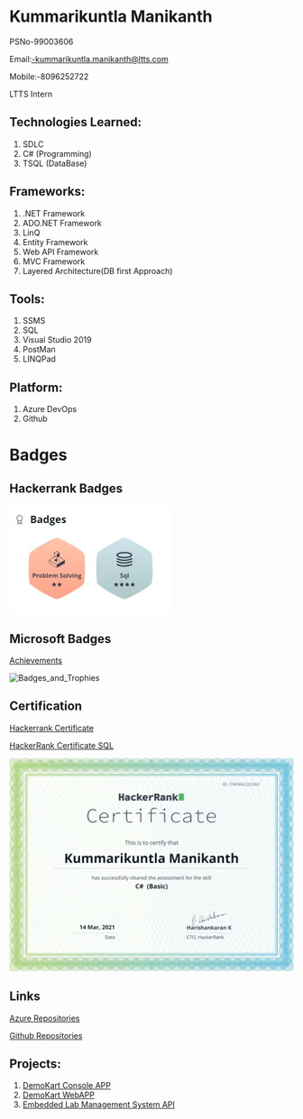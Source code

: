 # Kummarikuntla Manikanth

PSNo-99003606

Email:-kummarikuntla.manikanth@ltts.com

Mobile:-8096252722

LTTS Intern

## Technologies Learned:

1. SDLC 
2. C# (Programming) 
3. TSQL (DataBase) 

## Frameworks:

1. .NET Framework
2. ADO.NET Framework 
3. LinQ 
4. Entity Framework 
5. Web API Framework 
6. MVC Framework 
7. Layered Architecture(DB first Approach) 

## Tools:

1. SSMS 
2. SQL 
3. Visual Studio 2019 
4. PostMan 
5. LINQPad

## Platform:

1. Azure DevOps 
2. Github 

# Badges

## Hackerrank Badges
![Capture](https://github.com/99003606/Profile/blob/main/New%20folder/hacker%20Rank.jpg)

## Microsoft Badges 
[Achievements](https://docs.microsoft.com/en-us/users/96957649/achievements)

![Badges_and_Trophies](https://user-images.githubusercontent.com/78849691/111939361-15f49000-8af2-11eb-913a-7bbb5ff89d38.JPG)

## Certification

[Hackerrank Certificate](https://www.hackerrank.com/certificates/f3696422cd63)

[HackerRank Certificate SQL](https://www.hackerrank.com/certificates/b1a33ec5f4b8)

![hackerRankC#](https://github.com/99003606/Profile/blob/main/New%20folder/CT.png)

## Links

[Azure Repositories](https://dev.azure.com/kummarikuntlamanikanth)

[Github Repositories](https://github.com/99003606?tab=repositories)

## Projects:

1.  [DemoKart Console APP](https://github.com/99003606/DemoKart)
2.  [DemoKart WebAPP](https://dev.azure.com/kummarikuntlamanikanth/_git/99003606_DemoKart_App)
3.  [Embedded Lab Management System API](https://dev.azure.com/kummarikuntlamanikanth/_git/99003606_Emb_Lab_Mgmt)


